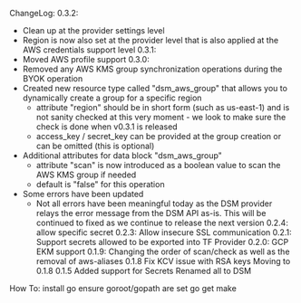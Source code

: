 ChangeLog:
0.3.2:
- Clean up at the provider settings level
- Region is now also set at the provider level that is also applied at the AWS credentials support level
0.3.1:
- Moved AWS profile support
0.3.0:
- Removed any AWS KMS group synchronization operations during the BYOK operation
- Created new resource type called "dsm_aws_group" that allows you to dynamically create a group for a specific region
    - attribute "region" should be in short form (such as us-east-1) and is not sanity checked at this very moment - we look to make sure the check is done when v0.3.1 is released
    - access_key / secret_key can be provided at the group creation or can be omitted (this is optional)
- Additional attributes for data block "dsm_aws_group"
    - attribute "scan" is now introduced as a boolean value to scan the AWS KMS group if needed
    - default is "false" for this operation
- Some errors have been updated
    - Not all errors have been meaningful today as the DSM provider relays the error message from the DSM API as-is. This will be continued to fixed as we continue to release the next version
0.2.4: allow specific secret
0.2.3:
Allow insecure SSL communication
0.2.1:
Support secrets allowed to be exported into TF Provider
0.2.0:
GCP EKM support
0.1.9:
Changing the order of scan/check as well as the removal of aws-aliases
0.1.8
Fix KCV issue with RSA keys
Moving to 0.1.8
0.1.5
Added support for Secrets
Renamed all to DSM

How To:
install go
ensure goroot/gopath are set
go get
make
